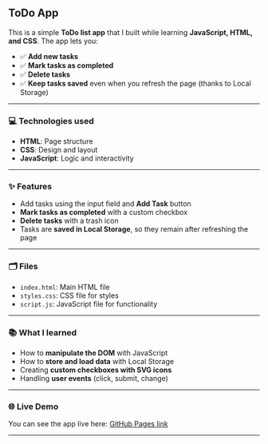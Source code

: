 ## ToDo App

This is a simple **ToDo list app** that I built while learning **JavaScript, HTML, and CSS**. The app lets you:

-   ✅ **Add new tasks**
-   ✅ **Mark tasks as completed**
-   ✅ **Delete tasks**
-   ✅ **Keep tasks saved** even when you refresh the page (thanks to Local Storage)

---

### 💻 Technologies used

-   **HTML**: Page structure
-   **CSS**: Design and layout
-   **JavaScript**: Logic and interactivity

---

### ✨ Features

-   Add tasks using the input field and **Add Task** button
-   **Mark tasks as completed** with a custom checkbox
-   **Delete tasks** with a trash icon
-   Tasks are **saved in Local Storage**, so they remain after refreshing the page

---

### 🗂️ Files

-   `index.html`: Main HTML file
-   `styles.css`: CSS file for styles
-   `script.js`: JavaScript file for functionality

---

### 📚 What I learned

-   How to **manipulate the DOM** with JavaScript
-   How to **store and load data** with Local Storage
-   Creating **custom checkboxes with SVG icons**
-   Handling **user events** (click, submit, change)

---

### 🌐 Live Demo

You can see the app live here: [GitHub Pages link](https://your-github-username.github.io/your-repo-name)

---
